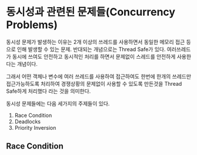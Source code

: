 # 동시성과 관련된 문제들(Concurrency Problems)

동시성 문제가 발생하는 이유는 2개 이상의 쓰레드를 사용하면서 동일한 메모리 접근 등으로 인해 발생할 수 있는 문제. 반대되는 개념으로는 Thread Safe가 있다. 여러쓰레드가 동시에 쓰여도 안전하고 동시적인 처리를 하면서 문제없이 스레드를 안전하게 사용한다는 개념이다.

그래서 어떤 객체나 변수에 여러 쓰레드를 사용하여 접근하여도 한번에 한개의 쓰레드만 접근가능하도록 처리하여 경쟁상황의 문제없이 사용할 수 있도록 만든것을 Thread Safe하게 처리했다 라는 것을 의미한다.

동시성 문제들에는 다음 세가지의 주제들이 있다.

1. Race Condition
2. Deadlocks
3. Priority Inversion

## Race Condition
